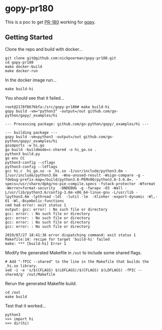 # gopy-pr180

This is a poc to get [PR-180](https://github.com/go-python/gopy/pull/180) working for [gopy](https://github.com/go-python/gopy).

## Getting Started

Clone the repo and build with docker...

```
git clone git@github.com:nickpoorman/gopy-pr180.git
cd gopy-pr180
make docker-build
make docker-run
```

In the docker image run...

```
make build-hi
```

You should see that it failed...

```
root@2178f8676bfa:/src/gopy-pr180# make build-hi
gopy build -vm="python3" -output=/out github.com/go-python/gopy/_examples/hi

--- Processing package: github.com/go-python/gopy/_examples/hi ---

--- building package ---
gopy build -vm=python3 -output=/out github.com/go-python/gopy/_examples/hi
goimports -w hi.go
go build -buildmode=c-shared -o hi_go.so .
python3 build.py
go env CC
python3-config --cflags
python3-config --ldflags
gcc hi.c  hi_go.so -o _hi.so -I/usr/include/python3.6m -I/usr/include/python3.6m  -Wno-unused-result -Wsign-compare -g -fdebug-prefix-map=/build/python3.6-PEMn0O/python3.6-3.6.8=. -specs=/usr/share/dpkg/no-pie-compile.specs -fstack-protector -Wformat -Werror=format-security  -DNDEBUG -g -fwrapv -O3 -Wall -L/usr/lib/python3.6/config-3.6m-x86_64-linux-gnu -L/usr/lib -lpython3.6m -lpthread -ldl  -lutil -lm  -Xlinker -export-dynamic -Wl,-O1 -Wl,-Bsymbolic-functions
cmd had error: exit status 1
output: gcc: error: : No such file or directory
gcc: error: : No such file or directory
gcc: error: : No such file or directory
gcc: error: : No such file or directory
gcc: error: : No such file or directory

2019/07/27 18:41:36 error dispatching command: exit status 1
Makefile:14: recipe for target 'build-hi' failed
make: *** [build-hi] Error 1
```

Modify the generated Makefile in `/out` to include some shared flags.

```
# Add "-fPIC --shared" to the line in the Makefile that builds the _hi.so library.
sed -i -e 's/$(CFLAGS) $(LDFLAGS)/$(CFLAGS) $(LDFLAGS) -fPIC --shared/g' /out/Makefile
```

Rerun the generated Makefile build.

```
cd /out
make build
```

Test that it worked...

```
python3
>>> import hi
>>> dir(hi)
```
